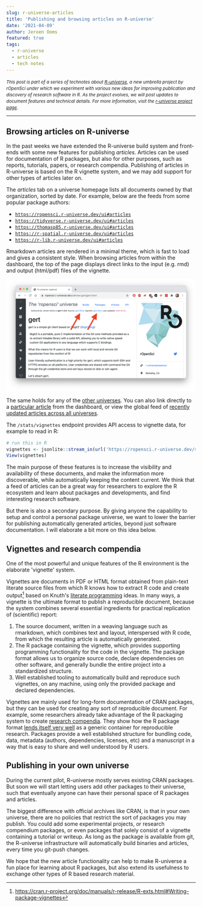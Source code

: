 ```yaml
---
slug: r-universe-articles
title: 'Publishing and browsing articles on R-universe'
date: '2021-04-09'
author: Jeroen Ooms
featured: true
tags:
  - r-universe
  - articles
  - tech notes
---
```


<small><em>This post is part of a series of technotes about [R-universe](https://r-universe.dev), a new umbrella project by rOpenSci under which we experiment with various new ideas for improving publication and discovery of research software in R.
As the project evolves, we will post updates to document features and technical details.
For more information, visit the [r-universe project page](/r-universe/).</em></small>

---

## Browsing articles on R-universe

In the past weeks we have extended the R-universe build system and front-ends with some new features for publishing *articles*. Articles can be used for documentation of R packages, but also for other purposes, such as reports, tutorials, papers, or research compendia.
Publishing of articles in R-universe is based on the R vignette system, and we may add support for other types of articles later on.

The _articles_ tab on a universe homepage lists all documents owned by that organization, sorted by date. For example, below are the feeds from some popular package authors:

 - [`https://ropensci.r-universe.dev/ui#articles`](https://ropensci.r-universe.dev/ui#articles)
 - [`https://tidyverse.r-universe.dev/ui#articles`](https://tidyverse.r-universe.dev/ui#articles)
 - [`https://thomasp85.r-universe.dev/ui#articles`](https://thomasp85.r-universe.dev/ui#articles)
 - [`https://r-spatial.r-universe.dev/ui#articles`](https://r-spatial.r-universe.dev/ui#articles)
 - [`https://r-lib.r-universe.dev/ui#articles`](https://r-lib.r-universe.dev/ui#articles)

Rmarkdown articles are rendered in a minimal theme, which is fast to load and gives a consistent style. 
When browsing articles from within the dashboard, the top of the page displays direct links to the input (e.g. rmd) and output (html/pdf) files of the vignette.

![article-screenshot](article-screenshot.png)

The same holds for any of the [other universes](https://r-universe.dev/organizations/). 
You can also link directly to a [particular article](https://ropensci.r-universe.dev/ui#view:stplanr/stplanr-od.html) from the dashboard, or view the global feed of [recently updated articles across all universes](https://r-universe.dev/articles/). 

The `/stats/vignettes` endpoint provides API access to vignette data, for example to read in R:

```r
# run this in R
vignettes <- jsonlite::stream_in(url('https://ropensci.r-universe.dev/stats/vignettes'))
View(vignettes)
```

The main purpose of these features is to increase the visibility and availability of these documents, and make the information more discoverable, while automatically keeping the content current.
We think that a feed of articles can be a great way for researchers to explore the R ecosystem and learn about packages and developments, and find interesting research software.

But there is also a secondary purpose. By giving anyone the capability to setup and control a personal package universe, we want to lower the barrier for publishing automatically generated articles, beyond just software documentation. I will elaborate a bit more on this idea below.

## Vignettes and research compendia

One of the most powerful and unique features of the R environment is the elaborate 'vignette' system.

Vignettes are documents in PDF or HTML format obtained from plain-text literate source files from which R knows how to extract R code and create output[^WRE] based on Knuth's [literate programming](https://en.wikipedia.org/wiki/Literate_programming) ideas. In many ways, a vignette is the ultimate format to publish a reproducible document, because the system combines several essential ingredients for practical replication of (scientific) report:

 1. The source document, written in a weaving language such as rmarkdown, which combines text and layout, interspersed with R code, from which the resulting article is automatically generated.
 2. The R package containing the vignette, which provides supporting programming functionality for the code in the vignette. The package format allows us to organize source code, declare dependencies on other software, and generally bundle the entire project into a standardized structure.
 3. Well established tooling to automatically build and reproduce such vignettes, on any machine, using only the provided package and declared dependencies.

Vignettes are mainly used for long-form documentation of CRAN packages, but they can be used for creating any sort of reproducible document. For example, some researchers already take advantage of the R packaging system to create [research compendia](https://www.jstor.org/stable/27594227?seq=1).
They show how the R package format [lends itself very well](https://peerj.com/preprints/3192/) as a generic container for reproducible research. Packages provide a well established structure for bundling code, data, metadata (authors, dependencies, licenses, etc) and a manuscript in a way that is easy to share and well understood by R users.

## Publishing in your own universe

During the current pilot, R-universe mostly serves existing CRAN packages. But soon we will start letting users add other packages to their universe, such that eventually anyone can have their personal space of R packages and articles.

The biggest difference with official archives like CRAN, is that in your own universe, there are no policies that restrict the sort of packages you may publish. You could add some experimental projects, or research compendium packages, or even packages that solely consist of a vignette containing a tutorial or writeup. As long as the package is available from git, the R-universe infrastructure will automatically build binaries and articles, every time you git-push changes.

We hope that the new article functionality can help to make R-universe a fun place for learning about R packages, but also extend its usefulness to exchange other types of R based research material.


[^WRE]: https://cran.r-project.org/doc/manuals/r-release/R-exts.html#Writing-package-vignettes